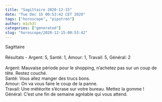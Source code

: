 ```yaml
---
title: "Sagittaire 2020-12-15"
date: "Tue Dec 15 00:53:42 CET 2020"
tags: ["horoscope", "pipotron"]
author: m1ch3l
categories: ["generated"]
slug: "horoscope/2020-12-15-00:53:42"
---
```


Sagittaire<br>
<br>
Résultats - Argent: 5, Santé: 1, Amour: 1, Travail: 5, Général: 2<br>
<br>
Argent:  Mauvaise période pour le shopping, n’achetez pas sur un coup de tête. Restez couché.<br>
Santé:   Vous allez manger des trucs bons. <br>
Amour:   On va vous faire le coup de la panne. <br>
Travail: Une météorite s’écrase sur votre bureau. Mettez la gomme !<br>
Général: C’est une fin de semaine agréable qui vous attend.<br>

